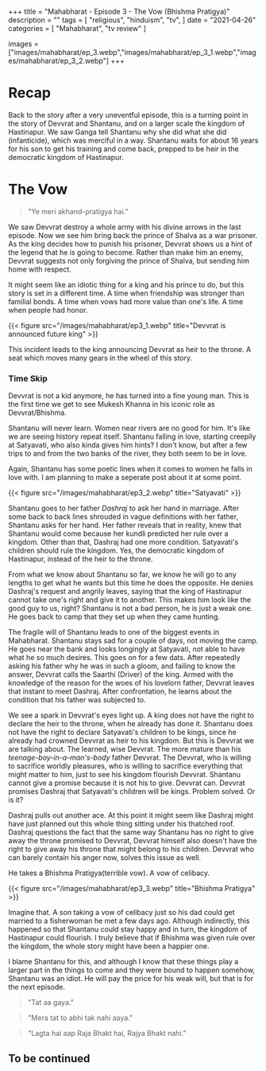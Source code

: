 +++
title = "Mahabharat - Episode 3 - The Vow (Bhishma Pratigya)"
description = ""
tags = [
	"religious",
	"hinduism",
	"tv",
]
date = "2021-04-26"
categories = [
    "Mahabharat",
    "tv review"
]

images = ["images/mahabharat/ep_3.webp","images/mahabharat/ep_3_1.webp","images/mahabharat/ep_3_2.webp"]
+++
# Recap

Back to the story after a very uneventful episode, this is a turning point in the story of Devvrat and Shantanu, and on a larger scale the kingdom of Hastinapur. We saw Ganga tell Shantanu why she did what she did (infanticide), which was merciful in a way. Shantanu waits for about 16 years for his son to get his training and come back, prepped to be heir in the democratic kingdom of Hastinapur. 

# The Vow

>"Ye meri akhand-pratigya hai."

We saw Devvrat destroy a whole army with his divine arrows in the last episode. Now we see him bring back the prince of Shalva as a war prisoner. As the king decides how to punish his prisoner, Devvrat shows us a hint of the legend that he is going to become. Rather than make him an enemy, Devvrat suggests not only forgiving the prince of Shalva, but sending him home with respect. 

It might seem like an idiotic thing for a king and his prince to do, but this story is set in a different time. A time when friendship was stronger than familial bonds. A time when vows had more value than one's life. A time when people had honor.


{{< figure src="/images/mahabharat/ep3_1.webp" title="Devvrat is announced future king" >}}

This incident leads to the king announcing Devvrat as heir to the throne. A seat which moves many gears in the wheel of this story.

### Time Skip

Devvrat is not a kid anymore, he has turned into a fine young man. This is the first time we get to see Mukesh Khanna in his iconic role as Devvrat/Bhishma. 

Shantanu will never learn. Women near rivers are no good for him. It's like we are seeing history repeat itself. Shantanu falling in love, starting creepily at Satyavati, who also kinda gives him hints? I don't know, but after a few trips to and from the two banks of the river, they both seem to be in love. 

Again, Shantanu has some poetic lines when it comes to women he falls in love with. I am planning to make a seperate post about it at some point. 

{{< figure src="/images/mahabharat/ep3_2.webp" title="Satyavati" >}}

Shantanu goes to her father *Dashraj* to ask her hand in marriage. After some back to back lines shrouded in vague definitions with her father, Shantanu asks for her hand. Her father reveals that in reality, knew that Shantanu would come because her kundli predicted her rule over a kingdom. Other than that, Dashraj had one more condition. Satyavati's children should rule the kingdom. Yes, the democratic kingdom of Hastinapur, instead of the heir to the throne. 

From what we know about Shantanu so far, we know he will go to any lengths to get what he wants but this time he does the opposite. He denies Dashraj's request and angrily leaves, saying that the king of Hastinapur cannot take one's right and give it to another. This makes him look like the good guy to us, right? Shantanu is not a bad person, he is just a weak one. He goes back to camp that they set up when they came hunting.

The fragile will of Shantanu leads to one of the biggest events in Mahabharat. Shantanu stays sad for a couple of days, not moving the camp. He goes near the bank and looks longingly at Satyavati, not able to have what he so much desires. This goes on for a few dats. After repeatedly asking his father why he was in such a gloom, and failing to know the answer, Devvrat calls the Saarthi (Driver) of the king. Armed with the knowledge of the reason for the woes of his lovelorn father, Devvrat leaves that instant to meet Dashraj. After confrontation, he learns about the condition that his father was subjected to.

We see a spark in Devvrat's eyes light up. A king does not have the right to declare the heir to the throne, when he already has done it. Shantanu does not have the right to declare Satyavati's children to be kings, since he already had crowned Devvrat as heir to his kingdom. But this is Devvrat we are talking about. The learned, wise Devvrat. The more mature than his *teenage-boy-in-a-man's-body* father Devvrat. The Devvrat, who is willing to sacrifice worldly pleasures, who is willing to sacrifice everything that might matter to him, just to see his kingdom flourish Devvrat. Shantanu cannot give a promise because it is not his to give. Devvrat can. Devvrat promises Dashraj that Satyavati's children will be kings. Problem solved. Or is it?

Dashraj pulls out another ace. At this point it might seem like Dashraj might have just planned out this whole thing sitting under his thatched roof. Dashraj questions the fact that the same way Shantanu has no right to give away the throne promised to Devvrat, Devvrat himself also doesn't have the right to give away his throne that might belong to his children. Devvrat who can barely contain his anger now, solves this issue as well. 

He takes a Bhishma Pratigya(terrible vow). A vow of celibacy. 

{{< figure src="/images/mahabharat/ep3_3.webp" title="Bhishma Pratigya" >}}

Imagine that. A son taking a vow of celibacy just so his dad could get married to a fisherwoman he met a few days ago. Although indirectly, this happened so that Shantanu could stay happy and in turn, the kingdom of Hastinapur could flourish. I truly believe that if Bhishma was given rule over the kingdom, the whole story might have been a happier one.

I blame Shantanu for this, and although I know that these things play a larger part in the things to come and they were bound to happen somehow, Shantanu was an idiot. He will pay the price for his weak will, but that is for the next episode.

>"Tat aa gaya." 

>"Mera tat to abhi tak nahi aaya."

>"Lagta hai aap Raja Bhakt hai, Rajya Bhakt nahi."
## To be continued

